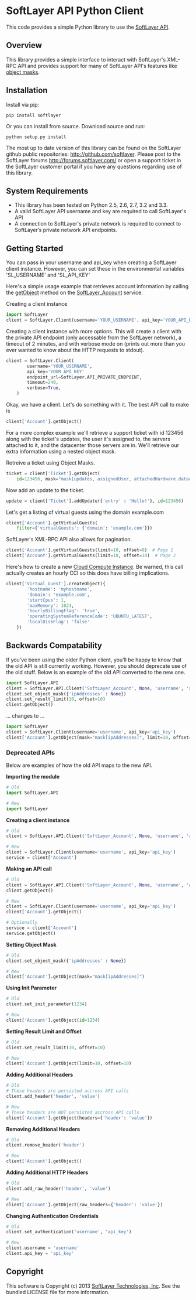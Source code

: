 SoftLayer API Python Client
===========================
This code provides a simple Python library to use the [SoftLayer API](http://sldn.softlayer.com/reference/softlayerapi).

Overview
--------

This library provides a simple interface to interact with SoftLayer's XML-RPC API and provides support for many of SoftLayer API's features like [object masks](http://sldn.softlayer.com/article/Using-Object-Masks-SoftLayer-API).

Installation
------------
Install via pip:
```
pip install softlayer
```

Or you can install from source. Download source and run:

```
python setup.py install
```


The most up to date version of this library can be found on the SoftLayer github public repositories: http://github.com/softlayer. Please post to the SoftLayer forums http://forums.softlayer.com/ or open a support ticket in the SoftLayer customer portal if you have any questions regarding use of this library.

System Requirements
-------------------

* This library has been tested on Python 2.5, 2.6, 2.7, 3.2 and 3.3.
* A valid SoftLayer API username and key are required to call SoftLayer's API
* A connection to SoftLayer's private network is required to connect to SoftLayer’s private network API endpoints.

## Getting Started
You can pass in your username and api_key when creating a SoftLayer client instance. However, you can set these in the environmental variables 'SL_USERNAME' and 'SL_API_KEY'

Here's a simple usage example that retrieves account information by calling the [getObject](http://sldn.softlayer.com/wiki/index.php/SoftLayer_Account::getObject) method on the [SoftLayer_Account](http://sldn.softlayer.com/wiki/index.php/SoftLayer_Account) service.

Creating a client instance
```python
import SoftLayer
client = SoftLayer.Client(username='YOUR_USERNAME', api_key='YOUR_API_KEY')
```

Creating a client instance with more options. This will create a client with the private API endpoint (only accessable from the SoftLayer network), a timeout of 2 minutes, and with verbose mode on (prints out more than you ever wanted to know about the HTTP requests to stdout).
```python
client = SoftLayer.Client(
        username='YOUR_USERNAME',
        api_key='YOUR_API_KEY'
        endpoint_url=SoftLayer.API_PRIVATE_ENDPOINT,
        timeout=240,
        verbose=True,
    )
```

Okay, we have a client. Let's do something with it. The best API call to make is 
```python
client['Account'].getObject()
```

For a more complex example we'll retrieve a support ticket with id 123456 along with the ticket's updates, the user it's assigned to, the servers attached to it, and the datacenter those servers are in. We'll retrieve our extra information using a nested object mask.

Retreive a ticket using Object Masks.
```python
ticket = client['Ticket'].getObject(
    id=123456, mask="mask[updates, assignedUser, attachedHardware.datacenter]")
```

Now add an update to the ticket.
```python
update = client['Ticket'].addUpdate({'entry' : 'Hello!'}, id=123456)
```

Let's get a listing of virtual guests using the domain example.com
```python
client['Account'].getVirtualGuests(
    filter={'virtualGuests': {'domain': 'example.com'}})
```

SoftLayer's XML-RPC API also allows for pagination.
```python
client['Account'].getVirtualGuests(limit=10, offset=0)  # Page 1
client['Account'].getVirtualGuests(limit=10, offset=10)  # Page 2
```

Here's how to create a new [Cloud Compute Instance](http://sldn.softlayer.com/blog/phil/Simplified-CCI-Creation). Be warned, this call actually creates an hourly CCI so this does have billing implications.
```python
client['Virtual_Guest'].createObject({
        'hostname': 'myhostname',
        'domain': 'example.com',
        'startCpus': 1,
        'maxMemory': 1024,
        'hourlyBillingFlag': 'true',
        'operatingSystemReferenceCode': 'UBUNTU_LATEST',
        'localDiskFlag': 'false'
    })
```

Backwards Compatability
-----------------------
If you've been using the older Python client, you'll be happy to know that the old API is still currently working. However, you should deprecate use of the old stuff. Below is an example of the old API converted to the new one.
```python
import SoftLayer.API
client = SoftLayer.API.Client('SoftLayer_Account', None, 'username', 'api_key')
client.set_object_mask({'ipAddresses' : None})
client.set_result_limit(10, offset=10)
client.getObject()
```
... changes to ...
```python
import SoftLayer
client = SoftLayer.Client(username='username', api_key='api_key')
client['Account'].getObject(mask="mask[ipAddresses]", limit=10, offset=0)
```

### Deprecated APIs
Below are examples of how the old API maps to the new API.

**Importing the module**
```python
# Old
import SoftLayer.API

# New
import SoftLayer
```

**Creating a client instance**
```python
# Old
client = SoftLayer.API.Client('SoftLayer_Account', None, 'username', 'api_key')

# New
client = SoftLayer.Client(username='username', api_key='api_key')
service = client['Account']
```

**Making an API call**
```python
# Old
client = SoftLayer.API.Client('SoftLayer_Account', None, 'username', 'api_key')
client.getObject()

# New
client = SoftLayer.Client(username='username', api_key='api_key')
client['Account'].getObject()

# Optionally
service = client['Account']
service.getObject()
```

**Setting Object Mask**
```python
# Old
client.set_object_mask({'ipAddresses' : None})

# New
client['Account'].getObject(mask="mask[ipAddresses]")
```

**Using Init Parameter**
```python
# Old
client.set_init_parameter(1234)

# New
client['Account'].getObject(id=1234)
```

**Setting Result Limit and Offset**
```python
# Old
client.set_result_limit(10, offset=10)

# New
client['Account'].getObject(limit=10, offset=10)
```

**Adding Additional Headers**
```python
# Old
# These headers are persisted accross API calls
client.add_header('header', 'value')

# New
# These headers are NOT persisted accross API calls
client['Account'].getObject(headers={'header': 'value'})
```

**Removing Additional Headers**
```python
# Old
client.remove_header('header')

# New
client['Account'].getObject()
```

**Adding Additional HTTP Headers**
```python
# Old
client.add_raw_header('header', 'value')

# New
client['Account'].getObject(raw_headers={'header': 'value'})
```

**Changing Authentication Credentials**
```python
# Old
client.set_authentication('username', 'api_key')

# New
client.username = 'username'
client.api_key = 'api_key'
```


Copyright
---------
This software is Copyright (c) 2013 [SoftLayer Technologies, Inc](http://www.softlayer.com/). See the bundled LICENSE file for more information.
